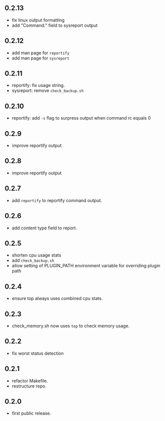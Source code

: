 ## 0.2.13
- fix linux output formatting
- add "Command:" field to sysreport output

## 0.2.12
- add man page for ``reportify``
- add man page for ``sysreport``

## 0.2.11
- reportify: fix usage string.
- sysreport: remove ``check_backup.sh``

## 0.2.10
- reportify: add ``-s`` flag to surpress output when command rc equals 0

## 0.2.9
- improve reportify output

## 0.2.8
- improve reportify output

## 0.2.7
- add ``reportify`` to reportify command output.

## 0.2.6
- add content type field to report.

## 0.2.5
- shorten cpu usage stats
- add ``check_backup.sh``
- allow setting of PLUGIN_PATH environment variable for overriding plugin path

## 0.2.4
- ensure top always uses combined cpu stats.

## 0.2.3
- check_memory.sh now uses ``top`` to check memory usage.

## 0.2.2
- fix worst status detection

## 0.2.1
- refactor Makefile.
- restructure repo.

## 0.2.0
- first public release.
